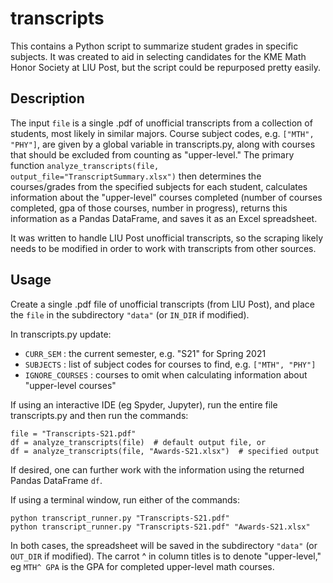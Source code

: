 # transcripts

This contains a Python script to summarize student grades in specific
subjects. It was created to aid in selecting candidates for the
KME Math Honor Society at LIU Post, but the script could 
be repurposed pretty easily. 

## Description
The input `file` is a single .pdf of unofficial transcripts from a collection of students, most likely in similar majors. 
Course subject codes, e.g. `["MTH", "PHY"]`, are given by a global variable in transcripts.py, along with courses that
should be excluded from counting as "upper-level."  The primary function `analyze_transcripts(file, output_file="TranscriptSummary.xlsx")`
then determines the courses/grades from the specified subjects for each student, calculates information about the "upper-level" courses completed (number of courses completed, gpa of those courses, number in progress), returns this information as a Pandas DataFrame, and saves it as an Excel spreadsheet.

It was written to handle LIU Post
unofficial transcripts, so the scraping likely needs to be modified in order to work with transcripts from other sources.

## Usage
Create a single .pdf file of unofficial transcripts (from LIU Post), and place the `file` in the subdirectory `"data"` (or `IN_DIR` if modified).

In transcripts.py update:
- `CURR_SEM` : the current semester, e.g. "S21" for Spring 2021
- `SUBJECTS` : list of subject codes for courses to find, e.g. `["MTH", "PHY"]`
- `IGNORE_COURSES` : courses to omit when calculating information about "upper-level courses"

If using an interactive IDE (eg Spyder, Jupyter), run the entire file transcripts.py and then run the commands:
```
file = "Transcripts-S21.pdf"
df = analyze_transcripts(file)  # default output file, or 
df = analyze_transcripts(file, "Awards-S21.xlsx")  # specified output
```
If desired, one can further work with the information using the returned Pandas DataFrame `df`. 

If using a terminal window, run either of the commands:
```
python transcript_runner.py "Transcripts-S21.pdf"
python transcript_runner.py "Transcripts-S21.pdf" "Awards-S21.xlsx"
```

In both cases, the spreadsheet will be saved in the subdirectory `"data"` (or `OUT_DIR` if modified). The carrot ^ in column titles is to denote "upper-level," eg `MTH^ GPA` is the GPA for completed upper-level math courses.
